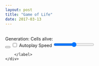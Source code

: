 ```yaml
---
layout: post
title: "Game of Life"
date: 2017-03-13
---
```


<link rel="stylesheet" type="text/css" href="/css/game-of-life.css">

<div id="game">
    <table id="grid"></table>
    <div id="info">
        Generation: <span id="generations"></span>
        Cells alive: <span id="alive"></span>
    </div>
    <div class="buttons">
        <button id="next" type="button" name="button" class="next"></button><!--
     --><label id="autoplay-label" for="autoplay" class="css-label">
             <input class="css-checkbox" id="autoplay" type="checkbox" name="autoplay" />
             Autoplay
        </label>
        <label id="speed-label" for="speed">
            Speed
            <input type="range" id="speed" min="10" max="1000">

        </label>
    </div>
</div>

<script type="text/javascript" src="/js/game-of-life.js"></script>




